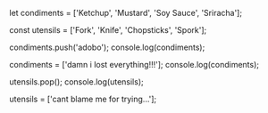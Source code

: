 let condiments = ['Ketchup', 'Mustard', 'Soy Sauce', 'Sriracha'];

const utensils = ['Fork', 'Knife', 'Chopsticks', 'Spork'];

condiments.push('adobo');
console.log(condiments);

condiments = ['damn i lost everything!!!'];
console.log(condiments);

utensils.pop();
console.log(utensils);

utensils = ['cant blame me for trying...'];
